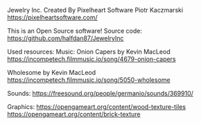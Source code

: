Jewelry Inc.
Created By Pixelheart Software Piotr Kaczmarski
https://pixelheartsoftware.com/

This is an Open Source software!
Source code: https://github.com/halfdan87/JewelryInc


Used resources:
Music:
Onion Capers by Kevin MacLeod
https://incompetech.filmmusic.io/song/4679-onion-capers

Wholesome by Kevin MacLeod
https://incompetech.filmmusic.io/song/5050-wholesome

Sounds:
https://freesound.org/people/germanio/sounds/369910/

Graphics:
https://opengameart.org/content/wood-texture-tiles
https://opengameart.org/content/brick-texture